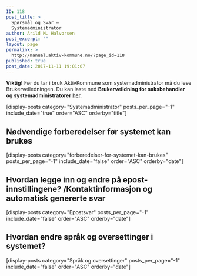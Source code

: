 ```yaml
---
ID: 118
post_title: >
  Spørsmål og Svar –
  Systemadministrator
author: Arild M. Halvorsen
post_excerpt: ""
layout: page
permalink: >
  http://manual.aktiv-kommune.no/?page_id=118
published: true
post_date: 2017-11-11 19:01:07
---
```

**Viktig!** Før du tar i bruk AktivKommune som systemadministrator må du lese Brukerveiledningen.
Du kan laste ned **Brukerveildning for saksbehandler og systemadministratorer** [her](http://manual.aktiv-kommune.no/wp-content/uploads/2017/12/brukerveiledning_administratorer_saksbehandlere_v_1-3.pdf).

[display-posts category="Systemadministrator" posts_per_page="-1" include_date="true" order="ASC" orderby="title"]

## Nødvendige forberedelser før systemet kan brukes 
[display-posts category="forberedelser-for-systemet-kan-brukes" posts_per_page="-1" include_date="false" order="ASC" orderby="date"]

## Hvordan legge inn og endre på epost-innstillingene? /Kontaktinformasjon og automatisk genererte svar
[display-posts category="Epostsvar" posts_per_page="-1" include_date="false" order="ASC" orderby="date"]


## Hvordan endre språk og oversettinger i systemet? 
[display-posts category="Språk og oversettinger" posts_per_page="-1" include_date="false" order="ASC" orderby="date"]